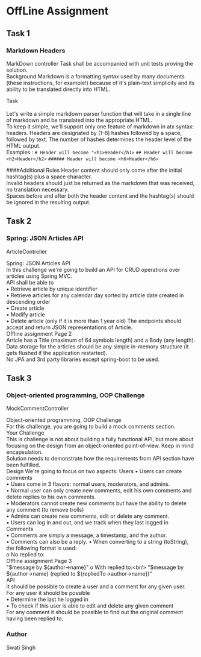 # OffLine Assignment 

## Task 1
### Markdown Headers
MarkDown controller
Task shall be accompanied with unit tests proving the solution.<br/>
Background
Markdown is a formatting syntax used by many documents (these instructions, for example!) because of it's plain-text simplicity and its ability to be translated directly into HTML.<br/>


Task<br/>
<br/>Let's write a simple markdown parser function that will take in a single line of markdown and be translated into the appropriate HTML. <br/>To keep it simple, we'll support only one feature of markdown in atx syntax: headers.
Headers are designated by (1-6) hashes followed by a space, followed by text. The number of hashes determines the header level of the HTML output.<br/>
Examples :
`# Header will become "<h1>Header</h1>`
 `## Header will become <h2>Header</h2>`
 `###### Header will become <h6>Header</h6>`

####Additional Rules
Header content should only come after the initial hashtag(s) plus a space character.<br/>
Invalid headers should just be returned as the markdown that was received, no translation necessary.<br/>
Spaces before and after both the header content and the hashtag(s) should be ignored in the resulting output.<br/>

## Task 2
### Spring: JSON Articles API
ArticleController<br/>

Spring: JSON Articles API<br/>
In this challenge we're going to build an API for CRUD operations over articles using Spring MVC.<br/>
API shall be able to<br/>
• Retrieve article by unique identifier<br/>
• Retrieve articles for any calendar day sorted by article date created in descending order<br/>
• Create article<br/>
• Modify article<br/>
• Delete article (only if it is more than 1 year old) The endpoints should accept and return JSON representations of Article.<br/>
Offline assignment Page 2<br/>
Article has a Title (maximum of 64 symbols length) and a Body (any length).<br/>
Data storage for the articles should be any simple in-memory structure (it gets flushed if the application restarted).<br/>
No JPA and 3rd party libraries except spring-boot to be used.<br/>

## Task 3<br/>
### Object-oriented programming, OOP Challenge
MockCommentController<br/>

Object-oriented programming, OOP Challenge<br/>
For this challenge, you are going to build a mock comments section.<br/>
Your Challenge<br/>
This is challenge is not about building a fully functional API, but more about focusing on the design from an object-oriented point-of-view. Keep in mind encapsulation.<br/>
Solution needs to demonstrate how the requirements from API section have been fulfilled.<br/>
Design
We're going to focus on two aspects:
Users
• Users can create comments<br/>
• Users come in 3 flavors: normal users, moderators, and admins.<br/>
• Normal user can only create new comments, edit his own comments and delete replies to his own comments.<br/>
• Moderators cannot create new comments but have the ability to delete any comment (to remove trolls)<br/>
• Admins can create new comments, edit or delete any comment.<br/>
• Users can log in and out, and we track when they last logged in<br/>
Comments<br/>
• Comments are simply a message, a timestamp, and the author.<br/>
• Comments can also be a reply. • When converting to a string (toString), the following format is used:<br/>
o No replied to:<br/>
Offline assignment Page 3<br/>
"$message by ${author->name}" o With replied to:<br/>
"$message by ${author->name} (replied to ${repliedTo->author->name})"<br/>
API<br/>
It should be possible to create a user and a comment for any given user.<br/>
For any user it should be possible<br/>
• Determine the last he logged in<br/>
• To check if this user is able to edit and delete any given comment<br/>
For any comment it should be possible to find out the original comment having been replied to.<br/>

### Author
Swati Singh
